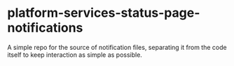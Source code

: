 # platform-services-status-page-notifications
A simple repo for the source of notification files, separating it from the code itself to keep interaction as simple as possible.
